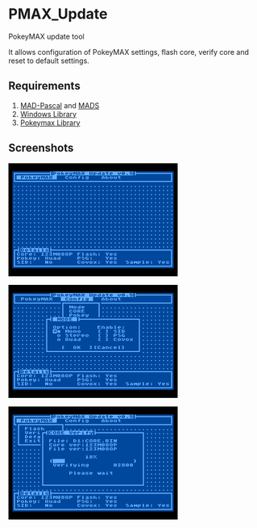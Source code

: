 # PMAX_Update
PokeyMAX update tool

It allows configuration of PokeyMAX settings, flash core, verify core and reset to default settings.

## Requirements ##
1. [MAD-Pascal](https://github.com/tebe6502/Mad-Pascal) and [MADS](https://github.com/tebe6502/Mad-Assembler)
2. [Windows Library](https://github.com/Ripjetski6502/A8MadPascalLibrary)
3. [Pokeymax Library](https://github.com/MADRAFi/PokeyMAX)

## Screenshots ##
![Main window](https://github.com/MADRAFi/PMAX_Update/blob/dev/Screenshots/screen1.png)

![Main window](https://github.com/MADRAFi/PMAX_Update/blob/dev/Screenshots/screen2.png)

![Main window](https://github.com/MADRAFi/PMAX_Update/blob/dev/Screenshots/screen3.png)
